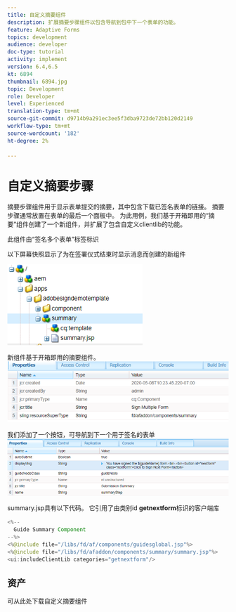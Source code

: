 ```yaml
---
title: 自定义摘要组件
description: 扩展摘要步骤组件以包含导航到包中下一个表单的功能。
feature: Adaptive Forms
topics: development
audience: developer
doc-type: tutorial
activity: implement
version: 6.4,6.5
kt: 6894
thumbnail: 6894.jpg
topic: Development
role: Developer
level: Experienced
translation-type: tm+mt
source-git-commit: d9714b9a291ec3ee5f3dba9723de72bb120d2149
workflow-type: tm+mt
source-wordcount: '182'
ht-degree: 2%

---
```



# 自定义摘要步骤

摘要步骤组件用于显示表单提交的摘要，其中包含下载已签名表单的链接。 摘要步骤通常放置在表单的最后一个面板中。
为此用例，我们基于开箱即用的“摘要”组件创建了一个新组件，并扩展了包含自定义clientlib的功能。

此组件由“签名多个表单”标签标识

以下屏幕快照显示了为在签署仪式结束时显示消息而创建的新组件

![摘要组件](assets/summary.PNG)

新组件基于开箱即用的摘要组件。
![component-prop](assets/componentprop.PNG)

我们添加了一个按钮，可导航到下一个用于签名的表单
![template-code](assets/template-code.PNG)

summary.jsp具有以下代码。 它引用了由类别id **getnextform**&#x200B;标识的客户端库

```java
<%--
  Guide Summary Component
--%>
<%@include file="/libs/fd/af/components/guidesglobal.jsp"%>
<%@include file="/libs/fd/afaddon/components/summary/summary.jsp"%>
<ui:includeClientLib categories="getnextform"/>
```

## 资产

可从此处下载自定义摘要组件[](assets/custom-summary-step.zip)


